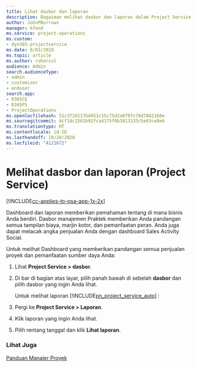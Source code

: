```yaml
---
title: Lihat dasbor dan laporan
description: Bagaiman melihat dasbor dan laporan dalam Project Service
author: JohnPBurrows
manager: kfend
ms.service: project-operations
ms.custom:
- dyn365-projectservice
ms.date: 8/03/2018
ms.topic: article
ms.author: ruhercul
audience: Admin
search.audienceType:
- admin
- customizer
- enduser
search.app:
- D365CE
- D365PS
- ProjectOperations
ms.openlocfilehash: 51c372d117bd451c15c75d2a0797c78d7842168e
ms.sourcegitcommit: 4cf1dc1561b92fca4175f0b3813133c5e63ce8e6
ms.translationtype: HT
ms.contentlocale: id-ID
ms.lasthandoff: 10/28/2020
ms.locfileid: "4121672"
---
```

# <a name="view-dashboards-and-reports-project-service"></a>Melihat dasbor dan laporan (Project Service)

[!INCLUDE[cc-applies-to-psa-app-1x-2x](../includes/cc-applies-to-psa-app-1x-2x.md)]

Dashboard dan laporan memberikan pemahaman tentang di mana bisnis Anda berdiri. Dasbor manajemen Praktek memberikan Anda pandangan semua tampilan biaya, marjin kotor, dan pemanfaatan peran. Anda juga dapat melacak angka penjualan Anda dengan dashboard Sales Activity Social.  
  
 Untuk melihat Dashboard yang memberikan pandangan semua penjualan proyek dan pemanfaatan sumber daya Anda:  
  
1. Lihat **Project Service > dasbor**.  
  
2. Di bar di bagian atas layar, pilih panah bawah di sebelah **dasbor** dan pilih dasbor yang ingin Anda lihat.  
  
   Untuk melihat laporan [!INCLUDE[pn_project_service_auto](../includes/pn-project-service-auto.md)] :  
  
3. Pergi ke **Project Service > Laporan**.  
  
4. Klik laporan yang ingin Anda lihat.  
  
5. Pilih rentang tanggal dan klik **Lihat laporan**.  
  
### <a name="see-also"></a>Lihat Juga  
 [Panduan Manajer Proyek](../psa/project-manager-guide.md)
